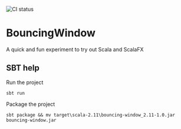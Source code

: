 ![CI status](https://github.com/LimeEng/bouncing-window/workflows/CI/badge.svg)

# BouncingWindow
A quick and fun experiment to try out Scala and ScalaFX

## SBT help

Run the project
```
sbt run
```

Package the project
```
sbt package && mv target\scala-2.11\bouncing-window_2.11-1.0.jar bouncing-window.jar
```
